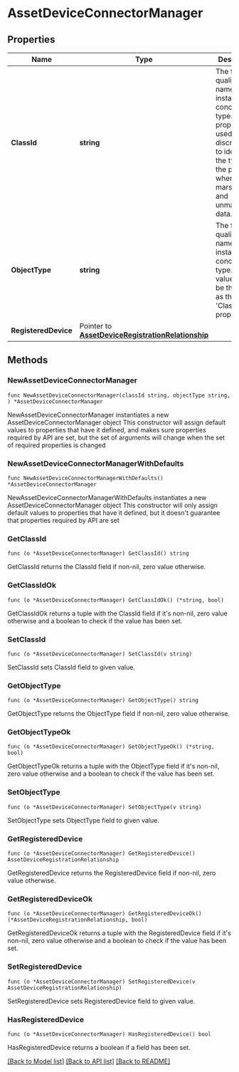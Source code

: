# AssetDeviceConnectorManager

## Properties

Name | Type | Description | Notes
------------ | ------------- | ------------- | -------------
**ClassId** | **string** | The fully-qualified name of the instantiated, concrete type. This property is used as a discriminator to identify the type of the payload when marshaling and unmarshaling data. | [default to "asset.DeviceConnectorManager"]
**ObjectType** | **string** | The fully-qualified name of the instantiated, concrete type. The value should be the same as the &#39;ClassId&#39; property. | [default to "asset.DeviceConnectorManager"]
**RegisteredDevice** | Pointer to [**AssetDeviceRegistrationRelationship**](AssetDeviceRegistrationRelationship.md) |  | [optional] 

## Methods

### NewAssetDeviceConnectorManager

`func NewAssetDeviceConnectorManager(classId string, objectType string, ) *AssetDeviceConnectorManager`

NewAssetDeviceConnectorManager instantiates a new AssetDeviceConnectorManager object
This constructor will assign default values to properties that have it defined,
and makes sure properties required by API are set, but the set of arguments
will change when the set of required properties is changed

### NewAssetDeviceConnectorManagerWithDefaults

`func NewAssetDeviceConnectorManagerWithDefaults() *AssetDeviceConnectorManager`

NewAssetDeviceConnectorManagerWithDefaults instantiates a new AssetDeviceConnectorManager object
This constructor will only assign default values to properties that have it defined,
but it doesn't guarantee that properties required by API are set

### GetClassId

`func (o *AssetDeviceConnectorManager) GetClassId() string`

GetClassId returns the ClassId field if non-nil, zero value otherwise.

### GetClassIdOk

`func (o *AssetDeviceConnectorManager) GetClassIdOk() (*string, bool)`

GetClassIdOk returns a tuple with the ClassId field if it's non-nil, zero value otherwise
and a boolean to check if the value has been set.

### SetClassId

`func (o *AssetDeviceConnectorManager) SetClassId(v string)`

SetClassId sets ClassId field to given value.


### GetObjectType

`func (o *AssetDeviceConnectorManager) GetObjectType() string`

GetObjectType returns the ObjectType field if non-nil, zero value otherwise.

### GetObjectTypeOk

`func (o *AssetDeviceConnectorManager) GetObjectTypeOk() (*string, bool)`

GetObjectTypeOk returns a tuple with the ObjectType field if it's non-nil, zero value otherwise
and a boolean to check if the value has been set.

### SetObjectType

`func (o *AssetDeviceConnectorManager) SetObjectType(v string)`

SetObjectType sets ObjectType field to given value.


### GetRegisteredDevice

`func (o *AssetDeviceConnectorManager) GetRegisteredDevice() AssetDeviceRegistrationRelationship`

GetRegisteredDevice returns the RegisteredDevice field if non-nil, zero value otherwise.

### GetRegisteredDeviceOk

`func (o *AssetDeviceConnectorManager) GetRegisteredDeviceOk() (*AssetDeviceRegistrationRelationship, bool)`

GetRegisteredDeviceOk returns a tuple with the RegisteredDevice field if it's non-nil, zero value otherwise
and a boolean to check if the value has been set.

### SetRegisteredDevice

`func (o *AssetDeviceConnectorManager) SetRegisteredDevice(v AssetDeviceRegistrationRelationship)`

SetRegisteredDevice sets RegisteredDevice field to given value.

### HasRegisteredDevice

`func (o *AssetDeviceConnectorManager) HasRegisteredDevice() bool`

HasRegisteredDevice returns a boolean if a field has been set.


[[Back to Model list]](../README.md#documentation-for-models) [[Back to API list]](../README.md#documentation-for-api-endpoints) [[Back to README]](../README.md)


